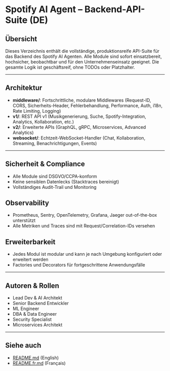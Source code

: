 # Spotify AI Agent – Backend-API-Suite (DE)

## Übersicht
Dieses Verzeichnis enthält die vollständige, produktionsreife API-Suite für das Backend des Spotify AI Agenten. Alle Module sind sofort einsatzbereit, hochsicher, beobachtbar und für den Unternehmenseinsatz geeignet. Die gesamte Logik ist geschäftsreif, ohne TODOs oder Platzhalter.

---

## Architektur
- **middleware/**: Fortschrittliche, modulare Middlewares (Request-ID, CORS, Sicherheits-Header, Fehlerbehandlung, Performance, Auth, i18n, Rate Limiting, Logging)
- **v1/**: REST API v1 (Musikgenerierung, Suche, Spotify-Integration, Analytics, Kollaboration, etc.)
- **v2/**: Erweiterte APIs (GraphQL, gRPC, Microservices, Advanced Analytics)
- **websocket/**: Echtzeit-WebSocket-Handler (Chat, Kollaboration, Streaming, Benachrichtigungen, Events)

---

## Sicherheit & Compliance
- Alle Module sind DSGVO/CCPA-konform
- Keine sensiblen Datenlecks (Stacktraces bereinigt)
- Vollständiges Audit-Trail und Monitoring

## Observability
- Prometheus, Sentry, OpenTelemetry, Grafana, Jaeger out-of-the-box unterstützt
- Alle Metriken und Traces sind mit Request/Correlation-IDs versehen

## Erweiterbarkeit
- Jedes Modul ist modular und kann je nach Umgebung konfiguriert oder erweitert werden
- Factories und Decorators für fortgeschrittene Anwendungsfälle

---

## Autoren & Rollen
- Lead Dev & AI Architekt
- Senior Backend Entwickler
- ML Engineer
- DBA & Data Engineer
- Security Specialist
- Microservices Architekt

---

## Siehe auch
- [README.md](./README.md) (English)
- [README.fr.md](./README.fr.md) (Français)

